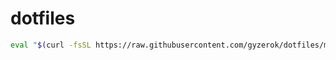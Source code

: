 # dotfiles

```bash
eval "$(curl -fsSL https://raw.githubusercontent.com/gyzerok/dotfiles/master/install.sh)"
```
